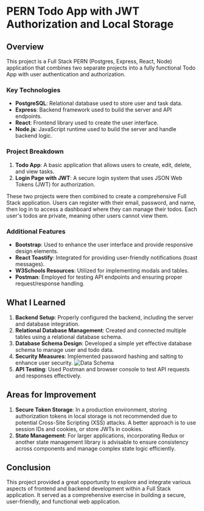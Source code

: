 # PERN Todo App with JWT Authorization and Local Storage

## Overview
This project is a Full Stack PERN (Postgres, Express, React, Node) application that combines two separate projects into a fully functional Todo App with user authentication and authorization.

### Key Technologies
- **PostgreSQL**: Relational database used to store user and task data.
- **Express**: Backend framework used to build the server and API endpoints.
- **React**: Frontend library used to create the user interface.
- **Node.js**: JavaScript runtime used to build the server and handle backend logic.

### Project Breakdown
1. **Todo App**: A basic application that allows users to create, edit, delete, and view tasks.
2. **Login Page with JWT**: A secure login system that uses JSON Web Tokens (JWT) for authorization.

These two projects were then combined to create a comprehensive Full Stack application. Users can register with their email, password, and name, then log in to access a dashboard where they can manage their todos. Each user's todos are private, meaning other users cannot view them.

### Additional Features
- **Bootstrap**: Used to enhance the user interface and provide responsive design elements.
- **React Toastify**: Integrated for providing user-friendly notifications (toast messages).
- **W3Schools Resources**: Utilized for implementing modals and tables.
- **Postman**: Employed for testing API endpoints and ensuring proper request/response handling.

## What I Learned
1. **Backend Setup**: Properly configured the backend, including the server and database integration.
2. **Relational Database Management**: Created and connected multiple tables using a relational database schema.
3. **Database Schema Design**: Developed a simple yet effective database schema to manage user and todo data.
4. **Security Measures**: Implemented password hashing and salting to enhance user security.
   ![Data Schema](../todo%20and%20user%20data%20schema.jpg)
5. **API Testing**: Used Postman and browser console to test API requests and responses effectively.

## Areas for Improvement
1. **Secure Token Storage**: In a production environment, storing authorization tokens in local storage is not recommended due to potential Cross-Site Scripting (XSS) attacks. A better approach is to use session IDs and cookies, or store JWTs in cookies.
2. **State Management**: For larger applications, incorporating Redux or another state management library is advisable to ensure consistency across components and manage complex state logic efficiently.

## Conclusion
This project provided a great opportunity to explore and integrate various aspects of frontend and backend development within a Full Stack application. It served as a comprehensive exercise in building a secure, user-friendly, and functional web application.
